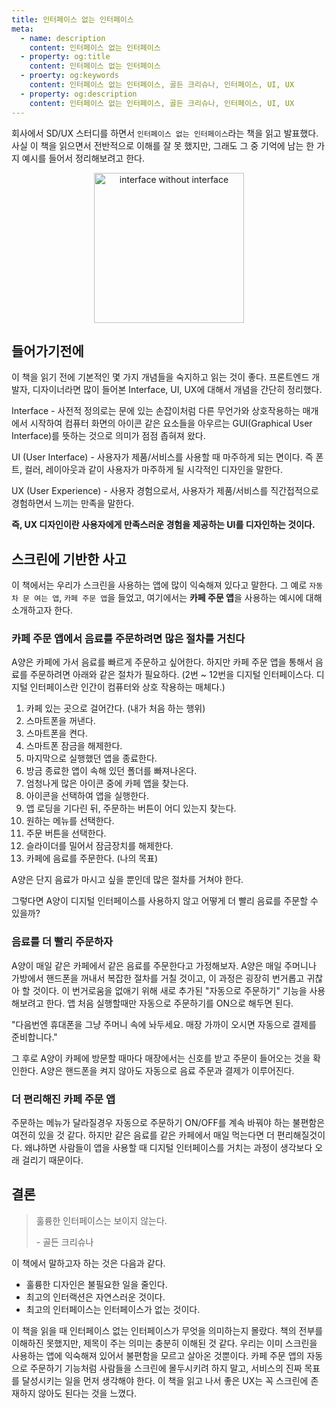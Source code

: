 ```yaml
---
title: 인터페이스 없는 인터페이스
meta:
  - name: description
    content: 인터페이스 없는 인터페이스
  - property: og:title
    content: 인터페이스 없는 인터페이스
  - proerty: og:keywords
    content: 인터페이스 없는 인터페이스, 골든 크리슈나, 인터페이스, UI, UX
  - property: og:description
    content: 인터페이스 없는 인터페이스, 골든 크리슈나, 인터페이스, UI, UX
---
```


회사에서 SD/UX 스터디를 하면서 `인터페이스 없는 인터페이스`라는 책을 읽고 발표했다.
사실 이 책을 읽으면서 전반적으로 이해를 잘 못 했지만, 그래도 그 중 기억에 남는 한 가지 예시를 들어서 정리해보려고 한다.

<center>
  <figure>
    <img src="https://mblogthumb-phinf.pstatic.net/MjAxODExMTJfNjYg/MDAxNTQxOTU2OTc1MjA2.p77CnXh_ul6Y7z7XScb6GAq2iBu9zwOYb1mZS9eF3sEg.DIH0y7q-_qaMMBvku-_zdHiPrP25QJ0UHnlpv5yJMyQg.JPEG.jia-opal/L.jpg?type=w800" alt="interface without interface" width="240px">
  </figure>
</center>

## 들어가기전에

이 책을 읽기 전에 기본적인 몇 가지 개념들을 숙지하고 읽는 것이 좋다. 프론트엔드 개발자, 디자이너라면 많이 들어본 Interface, UI, UX에 대해서 개념을 간단히 정리했다.

Interface - 사전적 정의로는 문에 있는 손잡이처럼 다른 무언가와 상호작용하는 매개에서 시작하여 컴퓨터 화면의 아이콘 같은 요소들을 아우르는 GUI(Graphical User Interface)를 뜻하는 것으로 의미가 점점 좁혀져 왔다.

UI (User Interface) - 사용자가 제품/서비스를 사용할 때 마주하게 되는 면이다. 즉 폰트, 컬러, 레이아웃과 같이 사용자가 마주하게 될 시각적인 디자인을 말한다.

UX (User Experience) - 사용자 경험으로서, 사용자가 제품/서비스를 직간접적으로 경험하면서 느끼는 만족을 말한다.

**즉, UX 디자인이란 사용자에게 만족스러운 경험을 제공하는 UI를 디자인하는 것이다.**

## 스크린에 기반한 사고

이 책에서는 우리가 스크린을 사용하는 앱에 많이 익숙해져 있다고 말한다. 그 예로 `자동차 문 여는 앱`, `카페 주문 앱`을 들었고, 여기에서는 **카페 주문 앱**을 사용하는 예시에 대해 소개하고자 한다.

### 카페 주문 앱에서 음료를 주문하려면 많은 절차를 거친다

A양은 카페에 가서 음료를 빠르게 주문하고 싶어한다. 하지만 카페 주문 앱을 통해서 음료를 주문하려면 아래와 같은 절차가 필요하다. (2번 ~ 12번을 디지털 인터페이스다. 디지털 인터페이스란 인간이 컴퓨터와 상호 작용하는 매체다.)

1. 카페 있는 곳으로 걸어간다. (내가 처음 하는 행위)
2. 스마트폰을 꺼낸다.
3. 스마트폰을 켠다.
4. 스마트폰 잠금을 해제한다.
5. 마지막으로 실행했던 앱을 종료한다.
6. 방금 종료한 앱이 속해 있던 폴더를 빠져나온다.
7. 엄청나게 많은 아이콘 중에 카페 앱을 찾는다.
8. 아이콘을 선택하여 앱을 실행한다.
9. 앱 로딩을 기다린 뒤, 주문하는 버튼이 어디 있는지 찾는다.
10. 원하는 메뉴를 선택한다.
11. 주문 버튼을 선택한다.
12. 슬라이더를 밀어서 잠금장치를 해제한다.
13. 카페에 음료를 주문한다. (나의 목표)

A양은 단지 음료가 마시고 싶을 뿐인데 많은 절차를 거쳐야 한다.

그렇다면 A양이 디지털 인터페이스를 사용하지 않고 어떻게 더 빨리 음료를 주문할 수 있을까?

### 음료를 더 빨리 주문하자

A양이 매일 같은 카페에서 같은 음료를 주문한다고 가정해보자. A양은 매일 주머니나 가방에서 핸드폰을 꺼내서 복잡한 절차를 거칠 것이고, 이 과정은 굉장히 번거롭고 귀찮아 할 것이다.
이 번거로움을 없애기 위해 새로 추가된 "자동으로 주문하기" 기능을 사용해보려고 한다. 앱 처음 실행할때만 자동으로 주문하기를 ON으로 해두면 된다.

"다음번엔 휴대폰을 그냥 주머니 속에 놔두세요. 매장 가까이 오시면 자동으로 결제를 준비합니다."

그 후로 A양이 카페에 방문할 때마다 매장에서는 신호를 받고 주문이 들어오는 것을 확인한다. A양은 핸드폰을 켜지 않아도 자동으로 음료 주문과 결제가 이루어진다.

### 더 편리해진 카페 주문 앱

주문하는 메뉴가 달라질경우 자동으로 주문하기 ON/OFF를 계속 바꿔야 하는 불편함은 여전히 있을 것 같다. 하지만 같은 음료를 같은 카페에서 매일 먹는다면 더 편리해질것이다. 왜냐하면 사람들이 앱을 사용할 때 디지털 인터페이스를 거치는 과정이 생각보다 오래 걸리기 때문이다.

## 결론

> 훌륭한 인터페이스는 보이지 않는다.
>
> \- 골든 크리슈나

이 책에서 말하고자 하는 것은 다음과 같다.

- 훌륭한 디자인은 불필요한 일을 줄인다.
- 최고의 인터랙션은 자연스러운 것이다.
- 최고의 인터페이스는 인터페이스가 없는 것이다.

이 책을 읽을 때 인터페이스 없는 인터페이스가 무엇을 의미하는지 몰랐다. 책의 전부를 이해하진 못했지만, 제목이 주는 의미는 충분히 이해된 것 같다. 우리는 이미 스크린을 사용하는 앱에 익숙해져 있어서 불편함을 모르고 살아온 것뿐이다. 카페 주문 앱의 자동으로 주문하기 기능처럼 사람들을 스크린에 몰두시키려 하지 말고, 서비스의 진짜 목표를 달성시키는 일을 먼저 생각해야 한다. 이 책을 읽고 나서 좋은 UX는 꼭 스크린에 존재하지 않아도 된다는 것을 느꼈다.

